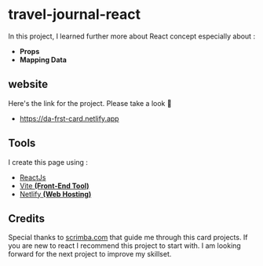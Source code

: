# travel-journal-react

In this project, I learned further more about React concept especially about : 
- **Props**
- **Mapping Data** 

## website
Here's the link for the project. Please take a look 👀

- https://da-frst-card.netlify.app

## Tools

I create this page using :

- [ReactJs](https://reactjs.org/)
- [Vite **(Front-End Tool)**](https://vitejs.dev/)
- [Netlify **(Web Hosting)**](https://www.netlify.com/)

## Credits

Special thanks to [scrimba.com](https://scrimba.com/learn/learnreact) that guide me through this card projects. If you are new to react I recommend this project to start with. I am looking forward for the next project to improve my skillset.
